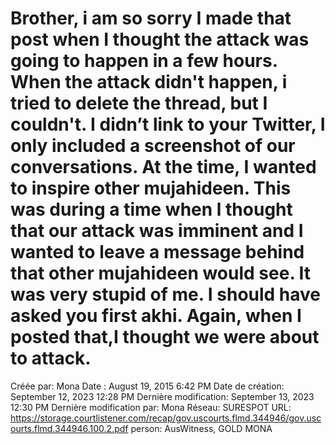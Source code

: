 # Brother, i am so sorry I made that post when I thought the attack was going to happen in a few hours. When the attack didn't happen, i tried to delete the thread, but I couldn't. I didn’t link to your Twitter, I only included a screenshot of our conversations. At the time, I wanted to inspire other mujahideen. This was during a time when l thought that our attack was imminent and I wanted to leave a message behind that other mujahideen would see. It was very stupid of me. I should have asked you first akhi. Again, when I posted that,I thought we were about to attack.

Créée par: Mona
Date : August 19, 2015 6:42 PM
Date de création: September 12, 2023 12:28 PM
Dernière modification: September 13, 2023 12:30 PM
Dernière modification par: Mona
Réseau: SURESPOT
URL: https://storage.courtlistener.com/recap/gov.uscourts.flmd.344946/gov.uscourts.flmd.344946.100.2.pdf
person: AusWitness, GOLD MONA